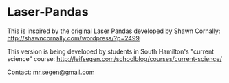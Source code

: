 Laser-Pandas
============
This is inspired by the original Laser Pandas developed by Shawn Cornally: http://shawncornally.com/wordpress/?p=2499

This version is being developed by students in South Hamilton's "current science" course: http://leifsegen.com/schoolblog/courses/current-science/

Contact: mr.segen@gmail.com
